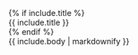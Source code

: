 <div class="card mb-3">
    {% if include.title %}
    <div class="card-header fst-italic">{{ include.title }}</div>
    {% endif %}
    <div class="card-body fst-italic">
        {{ include.body | markdownify }}
    </div>
</div>
